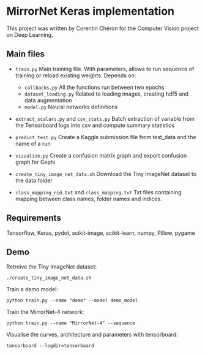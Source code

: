 MirrorNet Keras implementation
=====

This project was written by Corentin Chéron
for the Computer Vision project on Deep Learning.

Main files
----

* `train.py` Main training file. With parameters, allows to run sequence of training or reload existing weights. Depends on:
  * `callbacks.py` All the functions run between two epochs
  * `dataset_loading.py` Related to loading images, creating hdf5 and data augmentation
  * `model.py` Neural networks definitions
  
* `extract_scalars.py` and `csv_stats.py` Batch extraction of variable from the Tensorboard logs into csv and compute summary statistics 
* `predict_test.py` Create a Kaggle submission file from test_data and the name of a run
* `visualize.py` Create a confusion matrix graph and export confusion graph for Gephi

* `create_tiny_image_net_data.sh` Download the Tiny ImageNet dataset to the data folder

* `class_mapping_nid.txt` and `class_mapping.txt` Txt files containing mapping between class names, folder names and indices.


Requirements
---
Tensorflow, Keras, pydot, scikit-image, scikit-learn, numpy, Pillow, pygame


Demo
---
Retreive the Tiny ImageNet dataset:
```
./create_tiny_image_net_data.sh
```

Train a demo model:
```
python train.py --name "demo" --model demo_model 
```

Train the MirrorNet-4 network:
```
python train.py --name "MirrorNet-4" --sequence
```

Visualise the curves, architecture and parameters with tensorboard:
```
tensorboard --logdir=tensorboard
```